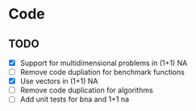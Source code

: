 # Code

## TODO

* [X] Support for multidimensional problems in (1+1) NA
* [ ] Remove code dupliation for benchmark functions
* [X] Use vectors in (1+1) NA
* [ ] Remove code duplication for algorithms
* [ ] Add unit tests for bna and 1+1 na
